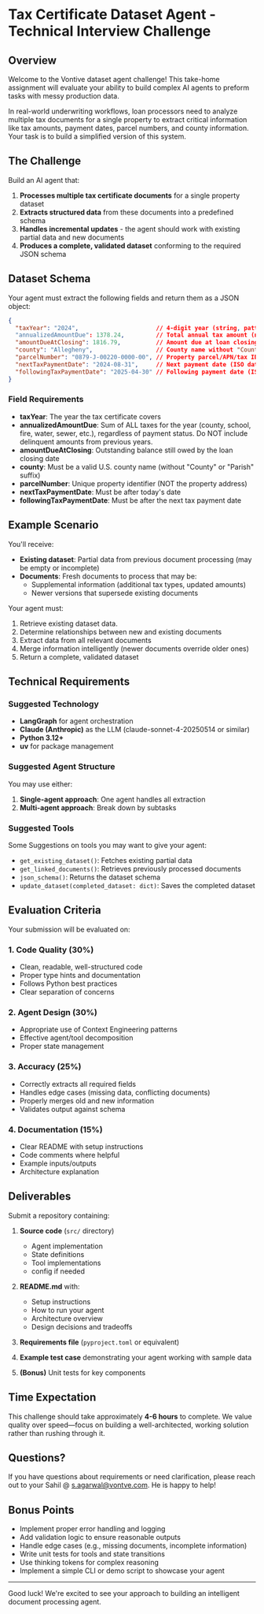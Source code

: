 # Tax Certificate Dataset Agent - Technical Interview Challenge

## Overview

Welcome to the Vontive dataset agent challenge! This take-home assignment will evaluate your ability to build complex AI agents to preform tasks with messy production data.

In real-world underwriting workflows, loan processors need to analyze multiple tax documents for a single property to extract critical information like tax amounts, payment dates, parcel numbers, and county information. Your task is to build a simplified version of this system.

## The Challenge

Build an AI agent that:
1. **Processes multiple tax certificate documents** for a single property dataset
2. **Extracts structured data** from these documents into a predefined schema
3. **Handles incremental updates** - the agent should work with existing partial data and new documents
4. **Produces a complete, validated dataset** conforming to the required JSON schema

## Dataset Schema

Your agent must extract the following fields and return them as a JSON object:

```json
{
  "taxYear": "2024",                      // 4-digit year (string, pattern: "^(20[0-9]{2})$")
  "annualizedAmountDue": 1378.24,         // Total annual tax amount (number)
  "amountDueAtClosing": 1816.79,          // Amount due at loan closing (number)
  "county": "Allegheny",                  // County name without "County" suffix (string)
  "parcelNumber": "0879-J-00220-0000-00", // Property parcel/APN/tax ID (string)
  "nextTaxPaymentDate": "2024-08-31",     // Next payment date (ISO date string)
  "followingTaxPaymentDate": "2025-04-30" // Following payment date (ISO date string)
}
```

### Field Requirements

- **taxYear**: The year the tax certificate covers
- **annualizedAmountDue**: Sum of ALL taxes for the year (county, school, fire, water, sewer, etc.), regardless of payment status. Do NOT include delinquent amounts from previous years.
- **amountDueAtClosing**: Outstanding balance still owed by the loan closing date
- **county**: Must be a valid U.S. county name (without "County" or "Parish" suffix)
- **parcelNumber**: Unique property identifier (NOT the property address)
- **nextTaxPaymentDate**: Must be after today's date
- **followingTaxPaymentDate**: Must be after the next tax payment date

## Example Scenario

You'll receive:
- **Existing dataset**: Partial data from previous document processing (may be empty or incomplete)
- **Documents**: Fresh documents to process that may be:
  - Supplemental information (additional tax types, updated amounts)
  - Newer versions that supersede existing documents

Your agent must:
1. Retrieve existing dataset data. 
2. Determine relationships between new and existing documents
3. Extract data from all relevant documents
4. Merge information intelligently (newer documents override older ones)
5. Return a complete, validated dataset

## Technical Requirements

### Suggested Technology
- **LangGraph** for agent orchestration
- **Claude (Anthropic)** as the LLM (claude-sonnet-4-20250514 or similar)
- **Python 3.12+**
- **uv** for package management


### Suggested Agent Structure

You may use either:
1. **Single-agent approach**: One agent handles all extraction
2. **Multi-agent approach**: Break down by subtasks

### Suggested Tools

Some Suggestions on tools you may want to give your agent:
- `get_existing_dataset()`: Fetches existing partial data
- `get_linked_documents()`: Retrieves previously processed documents
- `json_schema()`: Returns the dataset schema
- `update_dataset(completed_dataset: dict)`: Saves the completed dataset

## Evaluation Criteria

Your submission will be evaluated on:

### 1. Code Quality (30%)
- Clean, readable, well-structured code
- Proper type hints and documentation
- Follows Python best practices
- Clear separation of concerns

### 2. Agent Design (30%)
- Appropriate use of Context Engineering patterns
- Effective agent/tool decomposition
- Proper state management

### 3. Accuracy (25%)
- Correctly extracts all required fields
- Handles edge cases (missing data, conflicting documents)
- Properly merges old and new information
- Validates output against schema

### 4. Documentation (15%)
- Clear README with setup instructions
- Code comments where helpful
- Example inputs/outputs
- Architecture explanation

## Deliverables

Submit a repository containing:

1. **Source code** (`src/` directory)
   - Agent implementation
   - State definitions
   - Tool implementations
   - config if needed

2. **README.md** with:
   - Setup instructions
   - How to run your agent
   - Architecture overview
   - Design decisions and tradeoffs

3. **Requirements file** (`pyproject.toml` or equivalent)

4. **Example test case** demonstrating your agent working with sample data

5. **(Bonus)** Unit tests for key components


## Time Expectation

This challenge should take approximately **4-6 hours** to complete. We value quality over speed—focus on building a well-architected, working solution rather than rushing through it.

## Questions?

If you have questions about requirements or need clarification, please reach out to your Sahil @ s.agarwal@vontve.com. He is happy to help!

## Bonus Points

- Implement proper error handling and logging
- Add validation logic to ensure reasonable outputs
- Handle edge cases (e.g., missing documents, incomplete information)
- Write unit tests for tools and state transitions
- Use thinking tokens for complex reasoning
- Implement a simple CLI or demo script to showcase your agent

---

Good luck! We're excited to see your approach to building an intelligent document processing agent.
